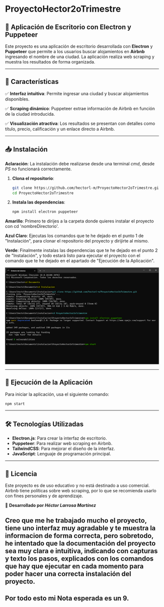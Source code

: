 # ProyectoHector2oTrimestre

## 🏡 Aplicación de Escritorio con Electron y Puppeteer

Este proyecto es una aplicación de escritorio desarrollada con **Electron** y **Puppeteer** que permite a los usuarios buscar alojamientos en **Airbnb** ingresando el nombre de una ciudad. La aplicación realiza web scraping y muestra los resultados de forma organizada.

---

## 📌 **Características**

✅ **Interfaz intuitiva**: Permite ingresar una ciudad y buscar alojamientos disponibles.

✅ **Scraping dinámico**: Puppeteer extrae información de Airbnb en función de la ciudad introducida.

✅ **Visualización atractiva**: Los resultados se presentan con detalles como título, precio, calificación y un enlace directo a Airbnb.

---

## 📥 **Instalación**

**Aclaración**: La instalación debe realizarse desde una terminal *cmd*, desde *PS* no funcionará correctamente.
1. **Clona el repositorio**:
   ```bash
   git clone https://github.com/hectorl-m/ProyectoHector2oTrimestre.git
   cd ProyectoHector2oTrimestre
   ```
2. **Instala las dependencias**:
   ```bash
   npm install electron puppeteer
   ```

**Amarillo**: Primero te dirijes a la carpeta donde quieres instalar el proyecto con cd 'nombreDirectorio'.

**Azul Claro**: Ejecutas los comandos que te he dejado en el punto 1 de "Instalación", para clonar el repositorio del proyecto y dirijirte al mismo.

**Verde**: Finalmente instalas las dependencias que te he dejado en el punto 2 de "Instalación", y todo estará listo para ejecutar el proyecto con el comando que te he dejado en el apartado de "Ejecución de la Aplicación".

![Instalacion del proyecto completo](InstalacionProyecto.png)

---

## 🚀 **Ejecución de la Aplicación**

Para iniciar la aplicación, usa el siguiente comando:
```bash
npm start
```

---

## 🛠 **Tecnologías Utilizadas**
- **Electron.js**: Para crear la interfaz de escritorio.
- **Puppeteer**: Para realizar web scraping en Airbnb.
- **TailwindCSS**: Para mejorar el diseño de la interfaz.
- **JavaScript**: Lenguaje de programación principal.

---

## 📄 **Licencia**
Este proyecto es de uso educativo y no está destinado a uso comercial. Airbnb tiene políticas sobre web scraping, por lo que se recomienda usarlo con fines personales y de aprendizaje.

📩 **Desarrollado por *Héctor Larrosa Martínez***

## Creo que me he trabajado mucho el proyecto, tiene uno interfaz muy agradable y te muestra la informacion de forma correcta, pero sobretodo, he intentado que la documentación del proyecto sea muy clara e intuitiva, indicando con capturas y texto los pasos, explicados con los comandos que hay que ejecutar en cada momento para poder hacer una correcta instalación del proyecto.
## Por todo esto mi Nota esperada es un 9.